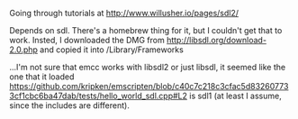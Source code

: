 Going through tutorials at http://www.willusher.io/pages/sdl2/

Depends on sdl. There's a homebrew thing for it, but I couldn't get that to work.
Insted, I downloaded the DMG from http://libsdl.org/download-2.0.php and copied
it into /Library/Frameworks

...I'm not sure that emcc works with libsdl2 or just libsdl,
it seemed like the one that it loaded
https://github.com/kripken/emscripten/blob/c40c7c218c3cfac5d832607733cf1cbc6ba47dab/tests/hello_world_sdl.cpp#L2
is sdl1 (at least I assume, since the includes are different).
